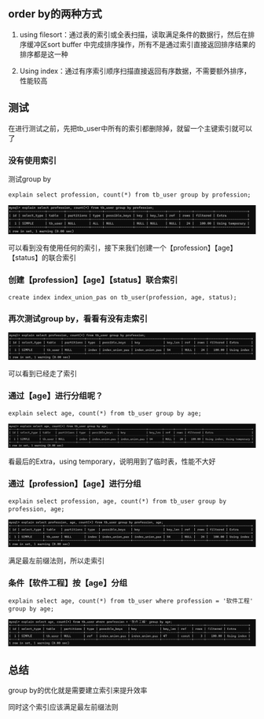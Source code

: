 ## order by的两种方式

1. using filesort：通过表的索引或全表扫描，读取满足条件的数据行，然后在排序缓冲区sort buffer 中完成排序操作，所有不是通过索引直接返回排序结果的排序都是这一种

2. Using index：通过有序索引顺序扫描直接返回有序数据，不需要额外排序，性能较高

   

## 测试

在进行测试之前，先把tb_user中所有的索引都删除掉，就留一个主键索引就可以了



### 没有使用索引

测试group by

```mysql
explain select profession, count(*) from tb_user group by profession;
```

![image-20230419112100362](image/14.order%20by%E4%BC%98%E5%8C%96/image-20230419112100362.png)

可以看到没有使用任何的索引，接下来我们创建一个【profession】【age】【status】的联合索引



### 创建【profession】【age】【status】联合索引

```mysql
create index index_union_pas on tb_user(profession, age, status);
```



### 再次测试group by，看看有没有走索引

![image-20230419112334641](image/14.order%20by%E4%BC%98%E5%8C%96/image-20230419112334641.png)

可以看到已经走了索引



### 通过【age】进行分组呢？

```mysql
explain select age, count(*) from tb_user group by age;
```

![image-20230419112623923](image/14.order%20by%E4%BC%98%E5%8C%96/image-20230419112623923.png)

看最后的Extra，using temporary，说明用到了临时表，性能不大好



### 通过【profession】【age】进行分组

```mysql
explain select profession, age, count(*) from tb_user group by profession, age;
```

![image-20230419113023982](image/14.order%20by%E4%BC%98%E5%8C%96/image-20230419113023982.png)

满足最左前缀法则，所以走索引



### 条件【软件工程】按【age】分组

```mysql
explain select age, count(*) from tb_user where profession = '软件工程' group by age;
```

![image-20230419113303657](image/14.order%20by%E4%BC%98%E5%8C%96/image-20230419113303657.png)



## 总结

group by的优化就是需要建立索引来提升效率

同时这个索引应该满足最左前缀法则